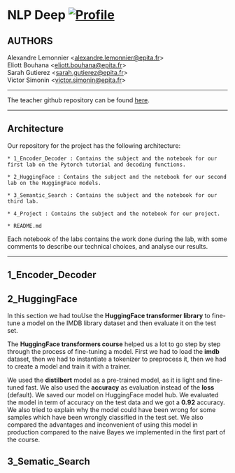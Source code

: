 # NLP Deep [![Profile][title-img]][profile]

[title-img]:https://img.shields.io/badge/-SCIA--PRIME-red
[profile]:https://github.com/bictole

## AUTHORS
Alexandre Lemonnier \<alexandre.lemonnier@epita.fr\>\
Eliott Bouhana \<eliott.bouhana@epita.fr\> \
Sarah Gutierez \<sarah.gutierez@epita.fr\> \
Victor Simonin \<victor.simonin@epita.fr\>

---

The teacher github repository can be found [here](https://github.com/mvonwyl/epita/tree/master/NLP/2022).

---

## Architecture

Our repository for the project has the following architecture:

```
* 1_Encoder_Decoder : Contains the subject and the notebook for our first lab on the Pytorch tutorial and decoding functions.

* 2_HuggingFace : Contains the subject and the notebook for our second lab on the HuggingFace models.

* 3_Semantic_Search : Contains the subject and the notebook for our third lab.

* 4_Project : Contains the subject and the notebook for our project.

* README.md
```

Each notebook of the labs contains the work done during the lab, with some comments to  describe our technical choices, and analyse our results.

---

## 1_Encoder_Decoder

## 2_HuggingFace

In this section we had touUse the **HuggingFace transformer library** to fine-tune a model on the IMDB library dataset and then evaluate it on the test set.

The **HuggingFace transformers course** helped us a lot to go step by step through the process of fine-tuning a model. First we had to load the **imdb** dataset, then we had to instantiate a tokenizer to preprocess it, then we had to create a model and train it with a trainer. 

We used the **distilbert** model as a pre-trained model, as it is light and fine-tuned fast. We also used the **accuracy** as evaluation instead of the **loss** (default). We saved our model on HuggingFace model hub. We evaluated the model in term of accuracy on the test data and we got a **0.92** accuracy. We also tried to explain why the model could have been wrong for some samples which have been wrongly classified in the test set. We also compared the advantages and inconvenient of using this model in production compared to the naive Bayes we implemented in the first part of the course.

## 3_Sematic_Search